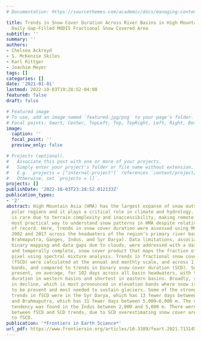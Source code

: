 ```yaml
---
# Documentation: https://sourcethemes.com/academic/docs/managing-content/

title: Trends in Snow Cover Duration Across River Basins in High Mountain Asia From
  Daily Gap-Filled MODIS Fractional Snow Covered Area
subtitle: ''
summary: ''
authors:
- Chelsea Ackroyd
- S. McKenzie Skiles
- Karl Rittger
- Joachim Meyer
tags: []
categories: []
date: '2021-01-01'
lastmod: 2022-10-03T19:28:52-04:00
featured: false
draft: false

# Featured image
# To use, add an image named `featured.jpg/png` to your page's folder.
# Focal points: Smart, Center, TopLeft, Top, TopRight, Left, Right, BottomLeft, Bottom, BottomRight.
image:
  caption: ''
  focal_point: ''
  preview_only: false

# Projects (optional).
#   Associate this post with one or more of your projects.
#   Simply enter your project's folder or file name without extension.
#   E.g. `projects = ["internal-project"]` references `content/project/deep-learning/index.md`.
#   Otherwise, set `projects = []`.
projects: []
publishDate: '2022-10-03T23:28:52.012133Z'
publication_types:
- '2'
abstract: High Mountain Asia (HMA) has the largest expanse of snow outside of the
  polar regions and it plays a critical role in climate and hydrology. In situ monitoring
  is rare due to terrain complexity and inaccessibility, making remote sensing the
  most practical way to understand snow patterns in HMA despite relatively short periods
  of record. Here, trends in snow cover duration were assessed using MODIS between
  2002 and 2017 across the headwaters of the region’s primary river basins (Amu Darya,
  Brahmaputra, Ganges, Indus, and Syr Darya). Data limitations, associated with traditional
  binary mapping and data gaps due to clouds, were addressed with a daily, spatially
  and temporally complete, snow cover product that maps the fraction of snow in each
  pixel using spectral mixture analysis. Trends in fractional snow cover duration
  (fSCD) were calculated at the annual and monthly scale, and across 1,000 m elevation
  bands, and compared to trends in binary snow cover duration (SCD). Snow cover is
  present, on average, for 102 days across all basin headwaters, with the longest
  duration in western basins and shortest in eastern basins. Broadly, snow cover is
  in decline, which is most pronounced in elevation bands where snow is most likely
  to be present and most needed to sustain glaciers. Some of the strongest negative
  trends in fSCD were in the Syr Darya, which has 13 fewer days between 4,000–5,000 m,
  and Brahmaputra, which has 31 fewer days between 5,000–6,000 m. The only increasing
  tendency was found in the Indus between 2,000 and 5,000 m. There were differences
  between fSCD and SCD trends, due to SCD overestimating snow cover area relative
  to fSCD.
publication: '*Frontiers in Earth Science*'
url_pdf: https://www.frontiersin.org/articles/10.3389/feart.2021.713145
---
```

